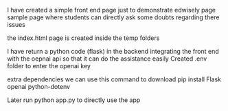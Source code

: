I have created a simple front end page just to demonstrate edwisely page sample page where students can directly ask some doubts regarding there issues

the index.html page is created inside the temp folders

I have return a python code (flask) in the backend integrating the front end with the oepnai api so that it can do the assistance easily
Created .env folder to enter the openai key

extra dependencies we can use this command to download
pip install Flask openai python-dotenv

Later run python app.py to directly use the app
